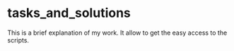 # tasks_and_solutions
This is a brief explanation of my work. It allow to get the easy access to the scripts.
